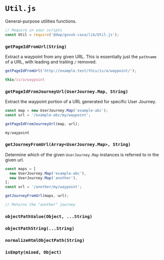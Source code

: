 # `Util.js`

General-purpose utilities functions.

```javascript
// Require in your scripts
const Util = require('@dwp/govuk-casa/lib/Util.js');
```

### `getPageIdFromUrl(String)`

Extract a waypoint from any given URL. This is essentially just the `pathname` of a URL, with leading and trailing `/` removed.

```javascript
getPageIdFromUrl('http://example.test/this/is/a/waypoint/');
```

```javascript
this/is/a/waypoint
```

### `getPageIdFromJourneyUrl(UserJourney.Map, String)`

Extract the waypoint portion of a URL generated for specific User Journey.

```javascript
const map = new UserJourney.Map('example-abc');
const url = '/example-abc/my/waypoint';

getPageIdFromJourneyUrl(map, url);
```

```javascript
my/waypoint
```

### `getJourneyFromUrl(Array<UserJourney.Map>, String)`

Determine which of the given `UserJourney.Map` instances is referred to in the given url.

```javascript
const maps = [
  new UserJourney.Map('example-abc'),
  new UserJourney.Map('another'),
];
const url = '/another/my/waypoint';

getJourneyFromUrl(maps, url);
```

```javascript
// Returns the "another" journey
```

### `objectPathValue(Object, ...String)`

### `objectPathString(...String)`

### `normalizeHtmlObjectPath(String)`

### `isEmpty(mixed, Object)`


